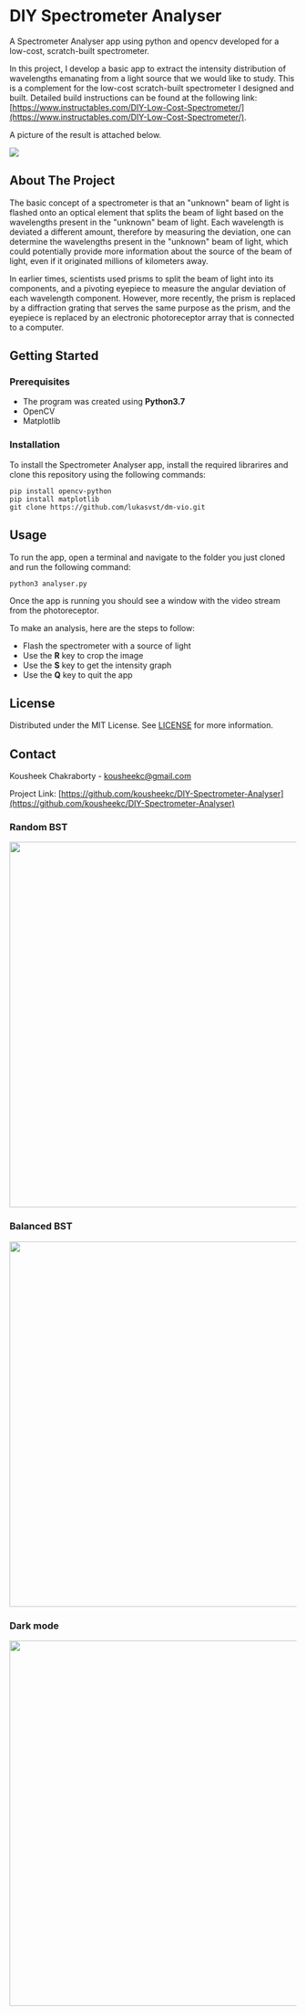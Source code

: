# DIY Spectrometer Analyser
A Spectrometer Analyser app using python and opencv developed for a low-cost, scratch-built spectrometer.

In this project, I develop a basic app to extract the intensity distribution of wavelengths emanating from a light source that we would like to study. This is a complement for the low-cost scratch-built spectrometer I designed and built. Detailed build instructions can be found at the following link: [https://www.instructables.com/DIY-Low-Cost-Spectrometer/](https://www.instructables.com/DIY-Low-Cost-Spectrometer/). 

A picture of the result is attached below.

<img src="media/balance_show_steps.gif">

## About The Project
The basic concept of a spectrometer is that an "unknown" beam of light is flashed onto an optical element that splits the beam of light based on the wavelengths present in the "unknown" beam of light. Each wavelength is deviated a different amount, therefore by measuring the deviation, one can determine the wavelengths present in the "unknown" beam of light, which could potentially provide more information about the source of the beam of light, even if it originated millions of kilometers away.

In earlier times, scientists used prisms to split the beam of light into its components, and a pivoting eyepiece to measure the angular deviation of each wavelength component. However, more recently, the prism is replaced by a diffraction grating that serves the same purpose as the prism, and the eyepiece is replaced by an electronic photoreceptor array that is connected to a computer. 

## Getting Started

### Prerequisites
* The program was created using **Python3.7**
* OpenCV
* Matplotlib

### Installation
To install the Spectrometer Analyser app, install the required librarires and clone this repository using the following commands:

```
pip install opencv-python
pip install matplotlib
git clone https://github.com/lukasvst/dm-vio.git
```

## Usage
To run the app, open a terminal and navigate to the folder you just cloned and run the following command:
```
python3 analyser.py
```
Once the app is running you should see a window with the video stream from the photoreceptor.

To make an analysis, here are the steps to follow:
* Flash the spectrometer with a source of light
* Use the **R** key to crop the image
* Use the **S** key to get the intensity graph
* Use the **Q** key to quit the app

## License
Distributed under the MIT License. See [LICENSE](LICENSE) for more information.

## Contact
Kousheek Chakraborty - kousheekc@gmail.com

Project Link: [https://github.com/kousheekc/DIY-Spectrometer-Analyser](https://github.com/kousheekc/DIY-Spectrometer-Analyser)


### Random BST

<img src="media/unbalanced.png" width=640>

### Balanced BST

<img src="media/balanced.png" width=640>


### Dark mode

<img src="media/dark_color_scheme.png" width=640>
